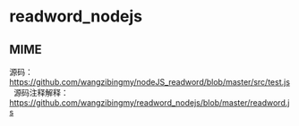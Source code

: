 # readword_nodejs  
## MIME
源码：<https://github.com/wangzibingmy/nodeJS_readword/blob/master/src/test.js>  
源码注释解释：<https://github.com/wangzibingmy/readword_nodejs/blob/master/readword.js>
